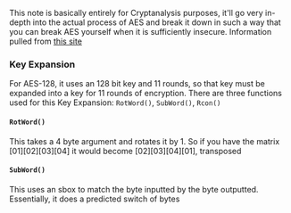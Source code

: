 This note is basically entirely for Cryptanalysis purposes, it'll go very in-depth into the actual process of AES and break it down in such a way that you can break AES yourself when it is sufficiently insecure.
Information pulled from [this site](https://www.davidwong.fr/blockbreakers)

### Key Expansion
For AES-128, it uses an 128 bit key and 11 rounds, so that key must be expanded into a key for 11 rounds of encryption.
There are three functions used for this Key Expansion: `RotWord()`, `SubWord()`, `Rcon()`
#### `RotWord()`
This takes a 4 byte argument and rotates it by 1. So if you have the matrix \[01]\[02]\[03]\[04] it would become \[02]\[03]\[04]\[01], transposed
#### `SubWord()`
This uses an sbox to match the byte inputted by the byte outputted. Essentially, it does a predicted switch of bytes